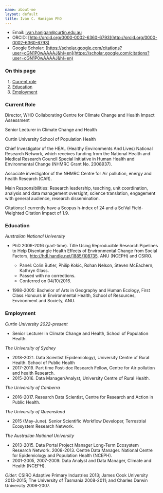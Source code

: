 ```yaml
---
name: about-me
layout: default
title: Ivan C. Hanigan PhD
---
```


- Email: ivan.hanigan@curtin.edu.au
- ORCID: [http://orcid.org/0000-0002-6360-6793](http://orcid.org/0000-0002-6360-6793)
- Google Scholar: [https://scholar.google.com/citations?user=cGN1P0wAAAAJ&hl=en](https://scholar.google.com/citations?user=cGN1P0wAAAAJ&hl=en)

### On this page

1. [Current role](#current-role)
1. [Education](#education)
1. [Employment](#employment)

### <a name="current-role"></a>Current Role

Director, WHO Collaborating Centre for Climate Change and Health Impact Assessment

Senior Lecturer in Climate Change and Health

Curtin University School of Population Health

Chief Investigator of the HEAL (Healthy Environments And Lives) National Research Network, which receives funding from the National Health and Medical Research Council Special Initiative in Human Health and Environmental Change (NHMRC Grant No. 2008937).

Associate investigator of the NHMRC Centre for Air pollution, energy and health Research (CAR).

Main Responsibilities: Research leadership, teaching, unit coordination, analysis and data management oversight, science 
translation, engagement with general audience, research dissemination.

Citations: I currently have a Scopus h-index of 24 and a SciVal Field-Weighted Citation Impact of 1.9.

### <a name="education"></a>Education

*Australian National University*

- PhD 2009-2016 (part-time). Title Using Reproducible Research Pipelines to Help Disentangle Health Effects of 
Environmental Change from Social Factors, http://hdl.handle.net/1885/108735. ANU (NCEPH) and CSIRO. 

    - Panel: Colin Butler, Philip Kokic, Rohan Nelson, Steven McEachern, Kathryn Glass. 
    - Passed with no corrections. 
    - Conferred on 04/10/2016.

- 1998-2005: Bachelor of Arts in Geography and Human Ecology, First Class Honours in Environmental Health, School of Resources, Environment and Society, ANU.

### <a name="employment"></a>Employment

*Curtin University 2022-present*

- Senior Lecturer in Climate Change and Health, School of Population Health.

*The University of Sydney*

- 2018-2021. Data Scientist (Epidemiology), University Centre of Rural Health. School of Public Health
- 2017-2019. Part time Post-doc Research Fellow, Centre for Air pollution and health Research.
- 2015-2016. Data Manager/Analyst, University Centre of Rural Health.

*The University of Canberra*

- 2016-2017. Research Data Scientist, Centre for Research and Action in Public Health.

*The University of Queensland*

- 2015 (May-June). Senior Scientific Workflow Developer, Terrestrial Ecosystem Research Network.

*The Australian National University*

- 2013-2015. Data Portal Project Manager Long-Term Ecosystem Research Network. 
2008-2013. Centre Data Manager. National Centre for Epidemiology and Population Health (NCEPH). 
- 2001-2005, 2007-2009. Data Analyst and Data Manager, Climate and Health (NCEPH).



*Older:* CSIRO Adaptive Primary Industries 2013; James Cook University 2013-2015; The University of Tasmania 2008-2011; and 
Charles Darwin University 2006-2007. 
